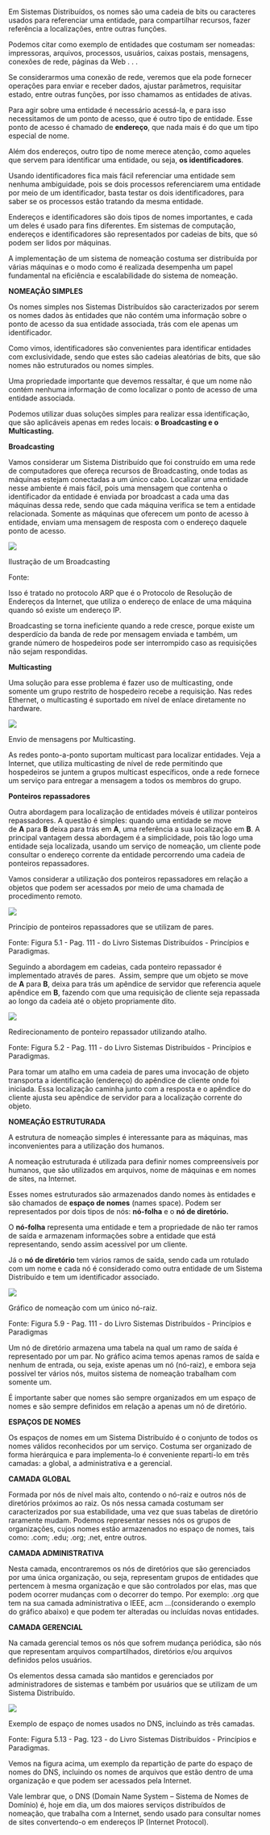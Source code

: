 Em Sistemas Distribuídos, os nomes são uma cadeia de bits ou caracteres usados para referenciar uma entidade, para compartilhar recursos, fazer referência a localizações, entre outras funções.

Podemos citar como exemplo de entidades que costumam ser nomeadas: impressoras, arquivos, processos, usuários, caixas postais, mensagens, conexões de rede, páginas da Web . . .

Se considerarmos uma conexão de rede, veremos que ela pode fornecer operações para enviar e receber dados, ajustar parâmetros, requisitar estado, entre outras funções, por isso chamamos as entidades de ativas.

Para agir sobre uma entidade é necessário acessá-la, e para isso necessitamos de um ponto de acesso, que é outro tipo de entidade. Esse ponto de acesso é chamado de **endereço**, que nada mais é do que um tipo especial de nome.

Além dos endereços, outro tipo de nome merece atenção, como aqueles que servem para identificar uma entidade, ou seja, **os identificadores**.

Usando identificadores fica mais fácil referenciar uma entidade sem nenhuma ambiguidade, pois se dois processos referenciarem uma entidade por meio de um identificador, basta testar os dois identificadores, para saber se os processos estão tratando da mesma entidade.

Endereços e identificadores são dois tipos de nomes importantes, e cada um deles é usado para fins diferentes. Em sistemas de computação, endereços e identificadores são representados por cadeias de bits, que só podem ser lidos por máquinas.

A implementação de um sistema de nomeação costuma ser distribuída por várias máquinas e o modo como é realizada desempenha um papel fundamental na eficiência e escalabilidade do sistema de nomeação.

**NOMEAÇÃO SIMPLES**

Os nomes simples nos Sistemas Distribuídos são caracterizados por serem os nomes dados às entidades que não contém uma informação sobre o ponto de acesso da sua entidade associada, trás com ele apenas um identificador.

Como vimos, identificadores são convenientes para identificar entidades com exclusividade, sendo que estes são cadeias aleatórias de bits, que são nomes não estruturados ou nomes simples.

Uma propriedade importante que devemos ressaltar, é que um nome não contém nenhuma informação de como localizar o ponto de acesso de uma entidade associada.

Podemos utilizar duas soluções simples para realizar essa identificação, que são aplicáveis apenas em redes locais: **o Broadcasting e o Multicasting.**

**Broadcasting**

Vamos considerar um Sistema Distribuído que foi construído em uma rede de computadores que ofereça recursos de Broadcasting, onde todas as máquinas estejam conectadas a um único cabo. Localizar uma entidade nesse ambiente é mais fácil, pois uma mensagem que contenha o identificador da entidade é enviada por broadcast a cada uma das máquinas dessa rede, sendo que cada máquina verifica se tem a entidade relacionada. Somente as máquinas que oferecem um ponto de acesso à entidade, enviam uma mensagem de resposta com o endereço daquele ponto de acesso.

[![](https://img.uninove.br/static/0/0/0/0/0/0/0/2/9/7/1/297124/SEQUENCIA-Broadcasting--PSD.gif)](https://img.uninove.br/static/0/0/0/0/0/0/0/2/9/7/1/297124/SEQUENCIA-Broadcasting--PSD.gif)

Ilustração de um Broadcasting

Fonte:

Isso é tratado no protocolo ARP que é o Protocolo de Resolução de Endereços da Internet, que utiliza o endereço de enlace de uma máquina quando só existe um endereço IP.

Broadcasting se torna ineficiente quando a rede cresce, porque existe um desperdício da banda de rede por mensagem enviada e também, um grande número de hospedeiros pode ser interrompido caso as requisições não sejam respondidas.

**Multicasting**

Uma solução para esse problema é fazer uso de multicasting, onde somente um grupo restrito de hospedeiro recebe a requisição. Nas redes Ethernet, o multicasting é suportado em nível de enlace diretamente no hardware.

[![](https://img.uninove.br/static/0/0/0/0/0/0/0/2/9/7/0/297086/Gif.gif)](https://img.uninove.br/static/0/0/0/0/0/0/0/2/9/7/0/297086/Gif.gif)

Envio de mensagens por Multicasting.

As redes ponto-a-ponto suportam multicast para localizar entidades. Veja a Internet, que utiliza multicasting de nível de rede permitindo que hospedeiros se juntem a grupos multicast específicos, onde a rede fornece um serviço para entregar a mensagem a todos os membros do grupo.

**Ponteiros repassadores**

Outra abordagem para localização de entidades móveis é utilizar ponteiros repassadores. A questão é simples: quando uma entidade se move de **A** para **B** deixa para trás em **A**, uma referência a sua localização em **B**. A principal vantagem dessa abordagem é a simplicidade, pois tão logo uma entidade seja localizada, usando um serviço de nomeação, um cliente pode consultar o endereço corrente da entidade percorrendo uma cadeia de ponteiros repassadores.

Vamos considerar a utilização dos ponteiros repassadores em relação a objetos que podem ser acessados por meio de uma chamada de procedimento remoto.

[![](https://img.uninove.br/static/0/0/0/0/0/0/0/3/1/4/8/314828/19613.png)](https://img.uninove.br/static/0/0/0/0/0/0/0/3/1/4/8/314828/19613.png)

Princípio de ponteiros repassadores que se utilizam de pares.

Fonte: Figura 5.1 - Pag. 111 - do Livro Sistemas Distribuídos - Princípios e Paradigmas.

Seguindo a abordagem em cadeias, cada ponteiro repassador é implementado através de pares.  Assim, sempre que um objeto se move de **A** para **B**, deixa para trás um apêndice de servidor que referencia aquele apêndice em **B**, fazendo com que uma requisição de cliente seja repassada ao longo da cadeia até o objeto propriamente dito.

[![](https://img.uninove.br/static/0/0/0/0/0/0/0/3/1/4/8/314829/19614.png)](https://img.uninove.br/static/0/0/0/0/0/0/0/3/1/4/8/314829/19614.png)

Redirecionamento de ponteiro repassador utilizando atalho.

Fonte: Figura 5.2 - Pag. 111 - do Livro Sistemas Distribuídos - Princípios e Paradigmas.

Para tomar um atalho em uma cadeia de pares uma invocação de objeto transporta a identificação (endereço) do apêndice de cliente onde foi iniciada. Essa localização caminha junto com a resposta e o apêndice do cliente ajusta seu apêndice de servidor para a localização corrente do objeto.

**NOMEAÇÃO ESTRUTURADA**

A estrutura de nomeação simples é interessante para as máquinas, mas inconvenientes para a utilização dos humanos.

A nomeação estruturada é utilizada para definir nomes compreensíveis por humanos, que são utilizados em arquivos, nome de máquinas e em nomes de sites, na Internet.

Esses nomes estruturados são armazenados dando nomes às entidades e são chamados de **espaço de nomes** (names space). Podem ser representados por dois tipos de nós: **nó-folha** e o **nó de diretório.**

O **nó-folha** representa uma entidade e tem a propriedade de não ter ramos de saída e armazenam informações sobre a entidade que está representando, sendo assim acessível por um cliente.

Já o **nó de diretório** tem vários ramos de saída, sendo cada um rotulado com um nome e cada nó é considerado como outra entidade de um Sistema Distribuído e tem um identificador associado.

[![](https://img.uninove.br/static/0/0/0/0/0/0/0/3/1/4/8/314835/19616.PNG)](https://img.uninove.br/static/0/0/0/0/0/0/0/3/1/4/8/314835/19616.PNG)

Gráfico de nomeação com um único nó-raiz.

Fonte: Figura 5.9 - Pag. 111 - do Livro Sistemas Distribuídos - Princípios e Paradigmas

Um nó de diretório armazena uma tabela na qual um ramo de saída é representado por um par. No gráfico acima temos apenas ramos de saída e nenhum de entrada, ou seja, existe apenas um nó (nó-raiz), e embora seja possível ter vários nós, muitos sistema de nomeação trabalham com somente um.

É importante saber que nomes são sempre organizados em um espaço de nomes e são sempre definidos em relação a apenas um nó de diretório.

**ESPAÇOS DE NOMES**

Os espaços de nomes em um Sistema Distribuído é o conjunto de todos os nomes válidos reconhecidos por um serviço. Costuma ser organizado de forma hierárquica e para implementa-lo é conveniente reparti-lo em três camadas: a global, a administrativa e a gerencial.

**CAMADA GLOBAL**

Formada por nós de nível mais alto, contendo o nó-raiz e outros nós de diretórios próximos ao raiz. Os nós nessa camada costumam ser caracterizados por sua estabilidade, uma vez que suas tabelas de diretório raramente mudam. Podemos representar nesses nós os grupos de organizações, cujos nomes estão armazenados no espaço de nomes, tais como: .com; .edu; .org; .net, entre outros.

**CAMADA ADMINISTRATIVA**

Nesta camada, encontraremos os nós de diretórios que são gerenciados por uma única organização, ou seja, representam grupos de entidades que pertencem à mesma organização e que são controlados por elas, mas que podem ocorrer mudanças com o decorrer do tempo. Por exemplo: .org que tem na sua camada administrativa o IEEE, acm ...(considerando o exemplo do gráfico abaixo) e que podem ter alteradas ou incluídas novas entidades.

**CAMADA GERENCIAL**

Na camada gerencial temos os nós que sofrem mudança periódica, são nós que representam arquivos compartilhados, diretórios e/ou arquivos definidos pelos usuários.

Os elementos dessa camada são mantidos e gerenciados por administradores de sistemas e também por usuários que se utilizam de um Sistema Distribuído.

[![](https://img.uninove.br/static/0/0/0/0/0/0/0/3/1/4/8/314830/19618.png)](https://img.uninove.br/static/0/0/0/0/0/0/0/3/1/4/8/314830/19618.png)

Exemplo de espaço de nomes usados no DNS, incluindo as três camadas.

Fonte: Figura 5.13 - Pag. 123 - do Livro Sistemas Distribuídos - Princípios e Paradigmas.

Vemos na figura acima, um exemplo da repartição de parte do espaço de nomes do DNS, incluindo os nomes de arquivos que estão dentro de uma organização e que podem ser acessados pela Internet.

Vale lembrar que, o DNS (Domain Name System – Sistema de Nomes de Domínio) é, hoje em dia, um dos maiores serviços distribuídos de nomeação, que trabalha com a Internet, sendo usado para consultar nomes de sites convertendo-o em endereços IP (Internet Protocol).